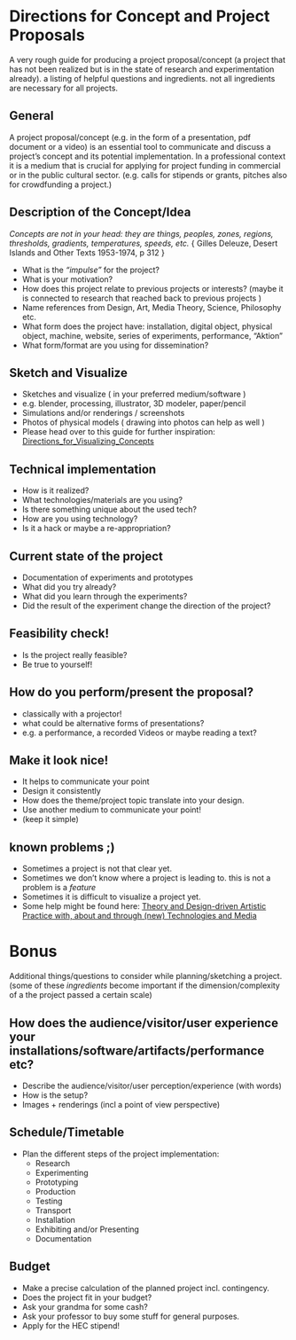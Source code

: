 # Directions for Concept and Project Proposals

A very rough guide for producing a project proposal/concept (a project that has not been realized but is in the state of research and experimentation already). a listing of helpful questions and ingredients.
not all ingredients are necessary for all projects. 

## General

A project proposal/concept (e.g. in the form of a presentation, pdf document or a video) is an essential tool to communicate and discuss a project’s concept and its potential implementation. In a professional context it is a medium that is crucial for applying for project funding in commercial or in the public cultural sector. (e.g. calls for stipends or grants, pitches also for crowdfunding a project.)

## Description of the Concept/Idea

*Concepts are not in your head: they are things, peoples, zones, regions, thresholds, gradients, temperatures, speeds, etc.*
{ Gilles Deleuze, Desert Islands and Other Texts 1953-1974, p 312 } 

- What is the *“impulse”* for the project?
- What is your motivation?
- How does this project relate to previous projects or interests? (maybe it is connected to research that reached back to previous projects )
- Name references from Design, Art, Media Theory, Science, Philosophy etc.
- What form does the project have: installation, digital object, physical object, machine, website, series of experiments, performance, “Aktion”
- What form/format are you using for dissemination? 

## Sketch and Visualize

- Sketches and visualize ( in your preferred medium/software )
- e.g. blender, processing, illustrator, 3D modeler, paper/pencil
- Simulations and/or renderings / screenshots
- Photos of physical models ( drawing into photos can help as well )
- Please head over to this guide for further inspiration: [Directions_for_Visualizing_Concepts](https://github.com/digitalmediabremen/documents/blob/master/Directions_for_Visualizing_Concepts.md)

## Technical implementation

- How is it realized?
- What technologies/materials are you using?
- Is there something unique about the used tech?
- How are you using technology?
- Is it a hack or maybe a re-appropriation?

## Current state of the project

- Documentation of experiments and prototypes
- What did you try already?
- What did you learn through the experiments?
- Did the result of the experiment change the direction of the project?

## Feasibility check!

- Is the project really feasible?
- Be true to yourself!

## How do you perform/present the proposal?

- classically with a projector!
- what could be alternative forms of presentations?
- e.g. a performance, a recorded Videos or maybe reading a text?

## Make it look nice!

- It helps to communicate your point
- Design it consistently
- How does the theme/project topic translate into your design.
- Use another medium to communicate your point!
- (keep it simple)

## known problems ;)

- Sometimes a project is not that clear yet. 
- Sometimes we don’t know where a project is leading to. this is not a problem is a *feature* 
- Sometimes it is difficult to visualize a project yet.
- Some help might be found here: [Theory and Design-driven Artistic Practice with, about and through (new) Technologies and Media](https://docs.google.com/document/d/1uwNdwLStjFsURw0eKTtNJv-CyWoTwwJ08jGdl2DszSw/edit)

# Bonus

Additional things/questions to consider while planning/sketching a project. (some of these *ingredients* become important if the dimension/complexity of a
the project passed a certain scale) 


## How does the audience/visitor/user experience your installations/software/artifacts/performance etc?

- Describe the audience/visitor/user perception/experience (with words)
- How is the setup?
- Images + renderings (incl a point of view perspective)

## Schedule/Timetable

- Plan the different steps of the project implementation:
  - Research
  - Experimenting
  - Prototyping
  - Production
  - Testing
  - Transport
  - Installation
  - Exhibiting and/or Presenting
  - Documentation

## Budget

- Make a precise calculation of the planned project incl. contingency.
- Does the project fit in your budget?
- Ask your grandma for some cash?
- Ask your professor to buy some stuff for general purposes.
- Apply for the HEC stipend!

